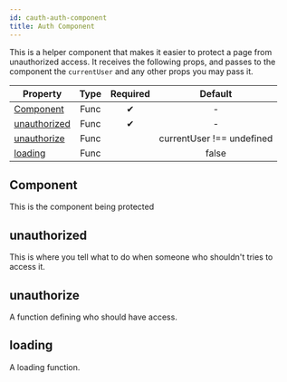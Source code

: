 ```yaml
---
id: cauth-auth-component
title: Auth Component
---
```


This is a helper component that makes it easier to protect a page from unauthorized access. It receives the following props, and passes to the component the `currentUser` and any other props you may pass it.

| Property                                    |    Type     | Required |                        Default                         |
| ------------------------------------------- | :---------: | :------: | :----------------------------------------------------: |
| [Component](#component)                     |    Func     |    ✔     |                           -                            |
| [unauthorized](#unauthorized)               |    Func     |    ✔      |                           -                            |
| [unauthorize](#unauthorize)                 |    Func     |          |                         currentUser  !== undefined                        |
| [loading](#loading)                         |    Func     |          |                         false                          |



## Component
This is the component being protected

## unauthorized
This is where you tell what to do when someone who shouldn't tries to access it.
## unauthorize
A function defining who should have access.

## loading
A loading function.
